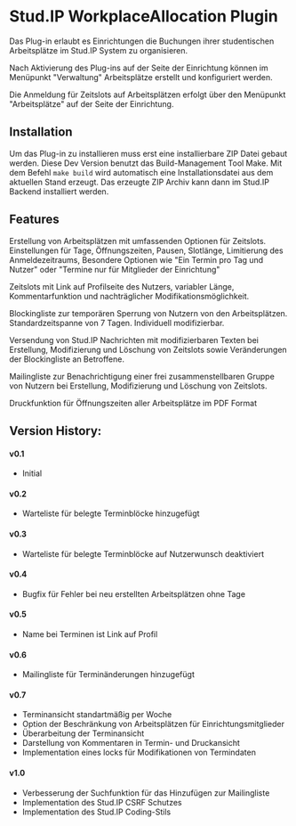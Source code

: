 # Stud.IP WorkplaceAllocation Plugin

Das Plug-in erlaubt es Einrichtungen die Buchungen ihrer studentischen Arbeitsplätze im Stud.IP System zu organisieren.

Nach Aktivierung des Plug-ins auf der Seite der Einrichtung können im Menüpunkt "Verwaltung" Arbeitsplätze erstellt und konfiguriert werden.

Die Anmeldung für Zeitslots auf Arbeitsplätzen erfolgt über den Menüpunkt "Arbeitsplätze" auf der Seite der Einrichtung.

## Installation

Um das Plug-in zu installieren muss erst eine installierbare ZIP Datei gebaut werden.
Diese Dev Version benutzt das Build-Management Tool Make. Mit dem Befehl `make build` wird automatisch eine Installationsdatei aus dem aktuellen Stand erzeugt. Das erzeugte ZIP Archiv kann dann im Stud.IP Backend installiert werden.

## Features

Erstellung von Arbeitsplätzen mit umfassenden Optionen für Zeitslots. Einstellungen für Tage, Öffnungszeiten, Pausen, Slotlänge, Limitierung des Anmeldezeitraums, Besondere Optionen wie "Ein Termin pro Tag und Nutzer" oder "Termine nur für Mitglieder der Einrichtung"

Zeitslots mit Link auf Profilseite des Nutzers, variabler Länge, Kommentarfunktion und nachträglicher Modifikationsmöglichkeit.

Blockingliste zur temporären Sperrung von Nutzern von den Arbeitsplätzen. Standardzeitspanne von 7 Tagen. Individuell modifizierbar.

Versendung von Stud.IP Nachrichten mit modifizierbaren Texten bei Erstellung, Modifizierung und Löschung von Zeitslots sowie Veränderungen der Blockingliste an Betroffene.

Mailingliste zur Benachrichtigung einer frei zusammenstellbaren Gruppe von Nutzern bei Erstellung, Modifizierung und Löschung von Zeitslots.  

Druckfunktion für Öffnungszeiten aller Arbeitsplätze im PDF Format

## Version History:

#### v0.1

-   Initial

#### v0.2

-   Warteliste für belegte Terminblöcke hinzugefügt

#### v0.3

-   Warteliste für belegte Terminblöcke auf Nutzerwunsch deaktiviert

#### v0.4

-   Bugfix für Fehler bei neu erstellten Arbeitsplätzen ohne Tage

#### v0.5

-   Name bei Terminen ist Link auf Profil  

#### v0.6

-   Mailingliste für Terminänderungen hinzugefügt

#### v0.7

-   Terminansicht standartmäßig per Woche
-   Option der Beschränkung von Arbeitsplätzen für Einrichtungsmitglieder
-   Überarbeitung der Terminansicht
-   Darstellung von Kommentaren in Termin- und Druckansicht
-   Implementation eines locks für Modifikationen von Termindaten

#### v1.0

-   Verbesserung der Suchfunktion für das Hinzufügen zur Mailingliste
-   Implementation des Stud.IP CSRF Schutzes
-   Implementation des Stud.IP Coding-Stils
